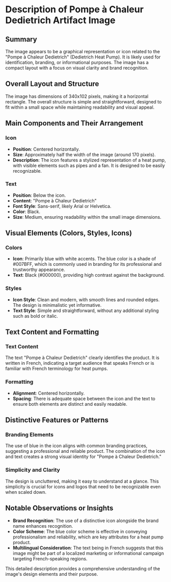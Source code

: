 # Description of Pompe à Chaleur Dedietrich Artifact Image

## Summary
The image appears to be a graphical representation or icon related to the "Pompe à Chaleur Dedietrich" (Dedietrich Heat Pump). It is likely used for identification, branding, or informational purposes. The image has a compact layout with a focus on visual clarity and brand recognition.

## Overall Layout and Structure
The image has dimensions of 340x102 pixels, making it a horizontal rectangle. The overall structure is simple and straightforward, designed to fit within a small space while maintaining readability and visual appeal.

## Main Components and Their Arrangement

### Icon
- **Position**: Centered horizontally.
- **Size**: Approximately half the width of the image (around 170 pixels).
- **Description**: The icon features a stylized representation of a heat pump, with visible elements such as pipes and a fan. It is designed to be easily recognizable.

### Text
- **Position**: Below the icon.
- **Content**: "Pompe à Chaleur Dedietrich"
- **Font Style**: Sans-serif, likely Arial or Helvetica.
- **Color**: Black.
- **Size**: Medium, ensuring readability within the small image dimensions.

## Visual Elements (Colors, Styles, Icons)

### Colors
- **Icon**: Primarily blue with white accents. The blue color is a shade of #007BFF, which is commonly used in branding for its professional and trustworthy appearance.
- **Text**: Black (#000000), providing high contrast against the background.

### Styles
- **Icon Style**: Clean and modern, with smooth lines and rounded edges. The design is minimalistic yet informative.
- **Text Style**: Simple and straightforward, without any additional styling such as bold or italic.

## Text Content and Formatting

### Text Content
The text "Pompe à Chaleur Dedietrich" clearly identifies the product. It is written in French, indicating a target audience that speaks French or is familiar with French terminology for heat pumps.

### Formatting
- **Alignment**: Centered horizontally.
- **Spacing**: There is adequate space between the icon and the text to ensure both elements are distinct and easily readable.

## Distinctive Features or Patterns

### Branding Elements
The use of blue in the icon aligns with common branding practices, suggesting a professional and reliable product. The combination of the icon and text creates a strong visual identity for "Pompe à Chaleur Dedietrich."

### Simplicity and Clarity
The design is uncluttered, making it easy to understand at a glance. This simplicity is crucial for icons and logos that need to be recognizable even when scaled down.

## Notable Observations or Insights

- **Brand Recognition**: The use of a distinctive icon alongside the brand name enhances recognition.
- **Color Scheme**: The blue color scheme is effective in conveying professionalism and reliability, which are key attributes for a heat pump product.
- **Multilingual Consideration**: The text being in French suggests that this image might be part of a localized marketing or informational campaign targeting French-speaking regions.

This detailed description provides a comprehensive understanding of the image's design elements and their purpose.